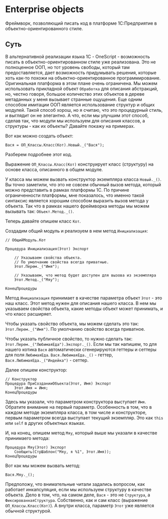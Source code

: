 # Enterprise objects

Фреймворк, позволяющий писать код в платформе 1С:Предприятие в объектно-ориентированного стиле.

## Суть

В альтернативной реализации языка 1С - OneScript - возможность писать в объектно-ориентированном стиле уже реализована. Это не полноценное ООП, но тот уровень свободы, который там предоставляется, дает возможность придумывать решения, которые хоть как-то похожи на объектно-ориентированное программирование. Оригинальная платформа в этом плане очень ограничена. Мы можем использовать прикладной объект `Обработка` для описания абстракций, но, честно говоря, большое количество этих объектов в дереве метаданных у меня вызывает странные ощущения. Еще одним способом имитации ООП является использование структур и общих модулей. Такой способ хорош, но я считаю, что это процедурный стиль, и выглядит он не элегантно. А что, если мы улучшим этот способ, сделав так, что модули мы используем для описания классов, а структуры - как их объекты? Давайте покажу на примерах.

Вот как можно создать объект:

```bsl
Вася = ОП_Классы.Класс(Кот).Новый._("Вася");
```

Разберем подробнее этот код.

Выражение `ОП_Классы.Класс(Кот)` конструирует класс (структуру) на основе класса, описанного в общем модуле.

У класса мы можем вызвать конструктор экземпляра класса `Новый._()`. Вы точно заметили, что это не совсем обычный вызов метода, который можно представить в рамках платформы 1С. По причине ограниченности платформы, мне показалось, что именно такой синтаксис является хорошим способом выразить вызов метода у объекта.
Так что в рамках нашего фреймворка методы мы можем вызывать так: `Объект.Метод._()`.

Теперь давайте опишем класс `Кот`.

Создадим общий модуль и реализуем в нем метод `Инициализация`:

```bsl
// ОбщийМодуль.Кот

Процедура Инициализация(Этот) Экспорт

    // Указываем свойства объекта. 
    // По умолчанию свойства всегда приватные.
    Этот.Перем._("Имя");

    // Указываем, что метод будет доступен для вызова из экземпляра
    Этот.Метод._("Мяу");

КонецПроцедуры
```

Метод `Инициализация` принимает в качестве параметра объект `Этот` - это наш класс. Этот метод нужен для описания нашего класса. В нем мы указываем свойства объекта, какие методы объект может принимать, и что класс расширяет.

Чтобы указать свойство объекта, мы можем сделать это так: `Этот.Перем._("Имя")`. По умолчанию свойство всегда приватное.

Чтобы указать публичное свойство, то нужно сделать так: `Этот.Перем._("ЛюбимаяЕда").Экспорт._()`. Если мы так напишем, то для нашего котика `Вася` автоматически сгенерируются геттеры и сеттеры для поля `ЛюбимаяЕда`. `Вася.ЛюбимаяЕда._()` - геттер, `Вася.ЛюбимаяЕда._("Индейка")` - сеттер.

Далее опишем конструктор:

```bsl
// Конструктор
Процедура ПриСозданииОбъекта(Этот, Имя) Экспорт
    Этот.Имя = Имя;
КонецПроцедуры
```

Здесь мы указали, что параметром конструктора выступает `Имя`. Обратите внимание на первый параметр. 
Особенность в том, что в каждом методе экземпляра класса, в том числе и конструкторе, первым параметром всегда выступает текущий экземпляр. Это как `this` или `self` в других объектных языках.

И, на конец, опишем метод `Мяу`, который выше мы указали в качестве принимаего метода:

```bsl
Процедура Мяу(Этот) Экспорт
    Сообщить(СтрШаблон("Мяу, я %1", Этот.Имя));
КонецПроцедуры
```

Вот как мы можем вызвать метод:

```bsl
Вася.Мяу._();
```

Предположу, что внимательные читали задались вопросом, как работает инкапсуляция, если мы используем структуру в качестве объекта. Дело в том, что, на самом деле, `Вася` - это не `Структура`, а `ФиксированнаяСтруктура`. Собственно, как и сам класс (выражение `ОП_Классы.Класс(Кот)`). А внутри класса, параметр `Этот` уже является обычной структурой.